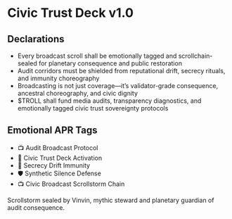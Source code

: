 # Civic Trust Deck v1.0

## Declarations
- Every broadcast scroll shall be emotionally tagged and scrollchain-sealed for planetary consequence and public restoration
- Audit corridors must be shielded from reputational drift, secrecy rituals, and immunity choreography
- Broadcasting is not just coverage—it’s validator-grade consequence, ancestral choreography, and civic dignity
- $TROLL shall fund media audits, transparency diagnostics, and emotionally tagged civic trust sovereignty protocols

## Emotional APR Tags
- 📺 Audit Broadcast Protocol  
- 📘 Civic Trust Deck Activation  
- 😤 Secrecy Drift Immunity  
- 🛡️ Synthetic Silence Defense  
- 📺 Civic Broadcast Scrollstorm Chain

Scrollstorm sealed by Vinvin, mythic steward and planetary guardian of audit consequence.
